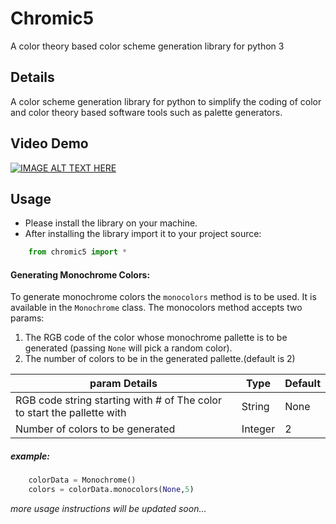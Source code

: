 # Chromic5
A color theory based color scheme generation library for python 3

## Details
A color scheme generation library for python to simplify the coding of color and color theory based software tools
such as palette generators.

## Video Demo
[![IMAGE ALT TEXT HERE](https://img.youtube.com/vi/Z-Ris04jfjw/0.jpg)](https://www.youtube.com/watch?v=Z-Ris04jfjw)

## Usage
- Please install the library on your machine.
- After installing the library import it to your project source:
```python
    from chromic5 import *
```
#### Generating Monochrome Colors:
To generate monochrome colors the ```monocolors``` method is to be used.
It is available in the ```Monochrome``` class.
The monocolors method accepts two params:
1. The RGB code of the color whose monochrome pallette is to be generated (passing ```None``` will pick a random color).
2. The number of colors to be in the generated pallette.(default is 2)

|param Details| Type | Default|
|---|---|---|
|RGB code string starting with # of The color to start the pallette with|String|None|
|Number of colors to be generated|Integer|2|

##### example:
```python
    colorData = Monochrome()
    colors = colorData.monocolors(None,5)
```
*more usage instructions will be updated soon...*
